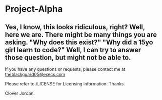# Project-Alpha

Yes, I know, this looks ridiculous, right? Well, here we are.
There might be many things you are asking. "Why does this exist?" "Why did a 15yo girl learn to code?" Well,
I can try to answer those question, but might not be able to.
---
If you have any questions or requests, please contact me at theblackguard05@execs.com

Please refer to /LICENSE for Licensing information. Thanks.

Clover Jordan.